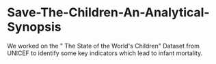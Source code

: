 # Save-The-Children-An-Analytical-Synopsis
We worked on the " The State of the World's Children" Dataset from UNICEF to identify some key indicators which lead to infant mortality.
